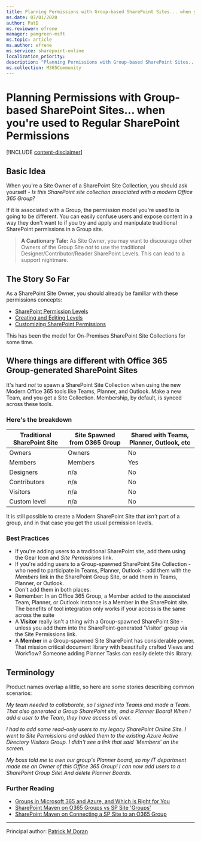 ```yaml
---
title: Planning Permissions with Group-based SharePoint Sites... when you're used to Regular SharePoint Permissions.
ms.date: 07/01/2020
author: PatD
ms.reviewer: efrene
manager: pamgreen-msft
ms.topic: article
ms.author: efrene
ms.service: sharepoint-online
localization_priority: 
description: "Planning Permissions with Group-based SharePoint Sites... when you're used to Regular SharePoint Permissions."
ms.collection: M365Community
---
```


# Planning Permissions with Group-based SharePoint Sites... when you're used to Regular SharePoint Permissions

[!INCLUDE [content-disclaimer](includes/content-disclaimer.md)]

## Basic Idea

When you're a Site Owner of a SharePoint Site Collection, you should ask yourself - *Is this SharePoint site collection associated with a modern Office 365 Group*?

If it is associated with a Group, the permission model you're used to is going to be different. You can easily confuse users and expose content in a way they don't want to if you try and apply and manipulate traditional SharePoint permissions in a Group site.

> **A Cautionary Tale:**
> As Site Owner, you may want to discourage other Owners of the Group Site *not* to use the traditional Designer/Contributor/Reader SharePoint Levels. This can lead to a support nightmare.

## The Story So Far

As a SharePoint Site Owner, you should already be familiar with these permissions concepts:

* [SharePoint Permission Levels](https://docs.microsoft.com/sharepoint/understanding-permission-levels)
* [Creating and Editing Levels](https://docs.microsoft.com/sharepoint/how-to-create-and-edit-permission-levels)
* [Customizing SharePoint Permissions](https://docs.microsoft.com/sharepoint/customize-sharepoint-site-permissions)

This has been the model for On-Premises SharePoint Site Collections for some time.

## Where things are different with Office 365 Group-generated SharePoint Sites

It's hard *not* to spawn a SharePoint Site Collection when using the new Modern Office 365 tools like Teams, Planner, and Outlook. Make a new Team, and you get a Site Collection.  Membership, by default, is synced across these tools.

### Here's the breakdown

|Traditional SharePoint Site| Site Spawned from O365 Group  | Shared with Teams, Planner, Outlook, etc|
|--|--|--|
| Owners | Owners   | No
| Members | Members | Yes
| Designers| n/a | No
| Contributors | n/a | No
| Visitors | n/a| No
| Custom level | n/a | No

It is still possible to create a Modern SharePoint Site that *isn't* part of a group, and in that case you get the usual permission levels.

### Best Practices

* If you're adding users to a traditional SharePoint site, add them using the Gear Icon and *Site Permissions* link.
* If you're adding users to a Group-spawned SharePoint Site Collection - who need to participate in Teams, Planner, Outlook - add them with the *Members* link in the SharePoint Group Site, or add them in Teams, Planner, or Outlook.
* Don't add them in both places.
* Remember: In an Office 365 Group, a Member added to the associated Team, Planner, or Outlook instance is a Member in the SharePoint site.  The benefits of tool integration only works if your access is the same across the suite
* A **Visitor** really isn't a thing with a Group-spawned SharePoint Site - unless you add them into the SharePoint-generated 'Visitor' group via the Site Permissions link.
* A **Member** in a  Group-spawned Site SharePoint has considerable power.  That mission critical document library with beautifully crafted Views and Workflow?  Someone adding Planner Tasks can easily delete this library.

## Terminology

Product names overlap a little, so here are some stories describing common scenarios:

*My team needed to collaborate, so I signed into Teams and made a Team.  That also generated a Group SharePoint site, and a Planner Board!  When I add a user to the Team, they have access all over.*

*I had to add some read-only users to my legacy SharePoint Online Site. I went to Site Permissions and added them to the existing Azure Active Directory Visitors Group.  I didn't see a link that said 'Members' on the screen.*

*My boss told me to own our group's Planner board, so my IT department made me an Owner of this Office 365 Group! I can now add users to a SharePoint Group Site! And delete Planner Boards.*

### Further Reading

* [Groups in Microsoft 365 and Azure, and Which is Right for You](all-about-groups.md)
* [SharePoint Maven on O365 Groups vs SP Site 'Groups'](https://sharepointmaven.com/office-365-groups-or-sharepoint-team-sites/)
* [SharePoint Maven on Connecting a SP Site to an O365 Group](https://sharepointmaven.com/how-to-connect-a-sharepoint-site-to-an-office-365-group/)


---

Principal author: [Patrick M Doran](https://www.linkedin.com/in/patrickdoran/)
